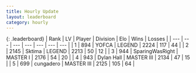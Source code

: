 ```yaml
---
title: Hourly Update
layout: leaderboard
category: hourly
---
```


{: .leaderboard}
| Rank | LV | Player | Division | Elo | Wins | Losses |
| --- | --- | --- | --- | --- | --- | --- |
| <span data-change="1">1</span> | 894 | <span title="ID: 650820">YOFCA</span> | LEGEND | <span data-change="13">2224</span> | <span data-change="3">117</span> | <span data-change="0">44</span> |
| <span data-change="-1">2</span> | 2145 | <span title="ID: 353063">Sktima</span> | LEGEND | <span data-change="0">2213</span> | <span data-change="0">50</span> | <span data-change="0">12</span> |
| <span data-change="0">3</span> | 944 | <span title="ID: 402846">SparingWasRight</span> | MASTER I | <span data-change="0">2176</span> | <span data-change="0">54</span> | <span data-change="0">20</span> |
| <span data-change="0">4</span> | 943 | <span title="ID: 174294">Dylan Hall</span> | MASTER III | <span data-change="0">2134</span> | <span data-change="0">47</span> | <span data-change="0">15</span> |
| <span data-change="0">5</span> | 699 | <span title="ID: 54134">cungadero</span> | MASTER III | <span data-change="-5">2125</span> | <span data-change="0">105</span> | <span data-change="1">64</span> |